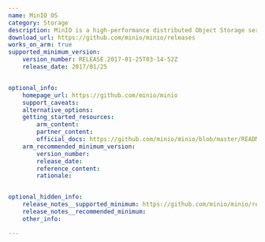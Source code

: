 ```yaml
---
name: MinIO OS
category: Storage
description: MinIO is a high-performance distributed Object Storage server, which is designed for large-scale private cloud infrastructure.
download_url: https://github.com/minio/minio/releases
works_on_arm: true
supported_minimum_version:
    version_number: RELEASE.2017-01-25T03-14-52Z
    release_date: 2017/01/25


optional_info:
    homepage_url: https://github.com/minio/minio
    support_caveats:
    alternative_options:
    getting_started_resources:
        arm_content:
        partner_content:
        official_docs: https://github.com/minio/minio/blob/master/README.md
    arm_recommended_minimum_version:
        version_number:
        release_date:
        reference_content:
        rationale:


optional_hidden_info:
    release_notes__supported_minimum: https://github.com/minio/minio/releases/tag/RELEASE.2017-01-25T03-14-52Z
    release_notes__recommended_minimum:
    other_info:

---
```


